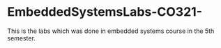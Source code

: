 # EmbeddedSystemsLabs-CO321-
This is the labs which was done in embedded systems course in the 5th semester.

